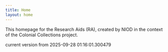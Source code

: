 ```yaml
---
title: Home
layout: home
---
```


This homepage for the Research Aids (RA), created by NIOD in the context of the Colonial Collections project. 


current version from 2025-09-28 01:16:01.300479